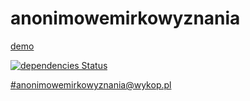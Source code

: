 # anonimowemirkowyznania
[demo](https://mirkowyznania.eu)

[![dependencies Status](https://david-dm.org/cymruu/anonimowemirkowyznania/status.svg)](https://david-dm.org/cymruu/anonimowemirkowyznania)

[#anonimowemirkowyznania@wykop.pl](http://wykop.pl/tag/anonimowemirkowyznania)
